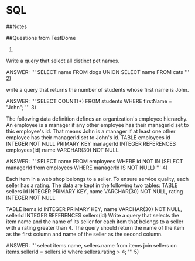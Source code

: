 # SQL

##Notes


##Questions from TestDome

1)

Write a query that select all distinct pet names.

ANSWER:
'''
  SELECT name FROM dogs 
  UNION 
  SELECT name FROM cats
'''
2)

write a query that returns the number of students whose first name is John.

ANSWER:
'''
  SELECT COUNT(*) FROM students WHERE firstName = "John";
'''
3)

The following data definition defines an organization's employee hierarchy.
An employee is a manager if any other employee has their managerId set to this employee's id. That means John is a manager if at least one other employee has their managerId set to John's id.
TABLE employees
  id INTEGER NOT NULL PRIMARY KEY
  managerId INTEGER REFERENCES employees(id)
  name VARCHAR(30) NOT NULL


ANSWER:
'''
  SELECT name FROM employees
  WHERE id NOT IN (SELECT managerId from employees WHERE managerId IS NOT NULL)
'''
4)

Each item in a web shop belongs to a seller. To ensure service quality, each seller has a rating.
The data are kept in the following two tables:
TABLE sellers
  id INTEGER PRIMARY KEY,
  name VARCHAR(30) NOT NULL,
  rating INTEGER NOT NULL

TABLE items
  id INTEGER PRIMARY KEY,
  name VARCHAR(30) NOT NULL,
  sellerId INTEGER REFERENCES sellers(id)
Write a query that selects the item name and the name of its seller for each item that belongs to a seller with a rating greater than 4. The query should return the name of the item as the first column and name of the seller as the second column.

ANSWER:
'''
  select items.name, sellers.name from items
  join sellers on items.sellerId = sellers.id
  where sellers.rating > 4;
'''
5)

